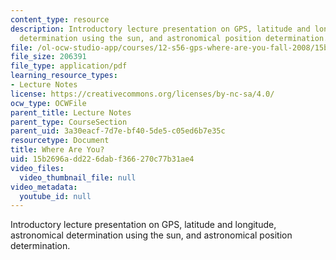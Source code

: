 ```yaml
---
content_type: resource
description: Introductory lecture presentation on GPS, latitude and longitude, astronomical
  determination using the sun, and astronomical position determination.
file: /ol-ocw-studio-app/courses/12-s56-gps-where-are-you-fall-2008/15b2696add226dabf366270c77b31ae4_sem01.pdf
file_size: 206391
file_type: application/pdf
learning_resource_types:
- Lecture Notes
license: https://creativecommons.org/licenses/by-nc-sa/4.0/
ocw_type: OCWFile
parent_title: Lecture Notes
parent_type: CourseSection
parent_uid: 3a30eacf-7d7e-bf40-5de5-c05ed6b7e35c
resourcetype: Document
title: Where Are You?
uid: 15b2696a-dd22-6dab-f366-270c77b31ae4
video_files:
  video_thumbnail_file: null
video_metadata:
  youtube_id: null
---
```

Introductory lecture presentation on GPS, latitude and longitude, astronomical determination using the sun, and astronomical position determination.